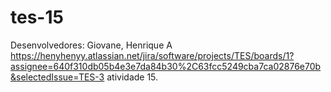 # tes-15
Desenvolvedores: Giovane, Henrique A
https://henyhenyy.atlassian.net/jira/software/projects/TES/boards/1?assignee=640f310db05b4e3e7da84b30%2C63fcc5249cba7ca02876e70b&selectedIssue=TES-3 atividade 15.
